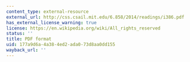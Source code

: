 ```yaml
---
content_type: external-resource
external_url: http://css.csail.mit.edu/6.858/2014/readings/i386.pdf
has_external_license_warning: true
license: https://en.wikipedia.org/wiki/All_rights_reserved
status: ''
title: PDF format
uid: 177a9d6a-4a38-4ed2-ada0-73d8aa0dd155
wayback_url: ''
---
```

